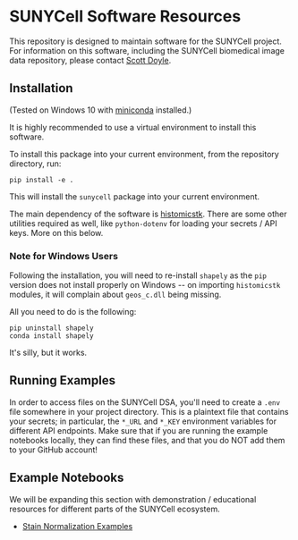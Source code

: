 # SUNYCell Software Resources

This repository is designed to maintain software for the SUNYCell project. 
For information on this software, including the SUNYCell biomedical image data repository, please contact [Scott Doyle](mailto:scottdoy@buffalo.edu).

## Installation

(Tested on Windows 10 with [miniconda]() installed.)

It is highly recommended to use a virtual environment to install this software.

To install this package into your current environment, from the repository directory, run:

```
pip install -e .
```

This will install the `sunycell` package into your current environment. 

The main dependency of the software is [histomicstk](https://github.com/DigitalSlideArchive/HistomicsTK).
There are some other utilities required as well, like `python-dotenv` for loading your secrets / API keys. 
More on this below.

### Note for Windows Users

Following the installation, you will need to re-install `shapely` as the `pip` version does not install properly on Windows -- on importing `histomicstk` modules, it will complain about `geos_c.dll` being missing.

All you need to do is the following:

```
pip uninstall shapely
conda install shapely
```

It's silly, but it works.

## Running Examples

In order to access files on the SUNYCell DSA, you'll need to create a `.env` file somewhere in your project directory. 
This is a plaintext file that contains your secrets; in particular, the `*_URL` and `*_KEY` environment variables for different API endpoints.
Make sure that if you are running the example notebooks locally, they can find these files, and that you do NOT add them to your GitHub account!

## Example Notebooks

We will be expanding this section with demonstration / educational resources for different parts of the SUNYCell ecosystem.

- [Stain Normalization Examples](notebooks/stain_normalization.ipynb)